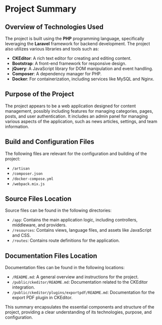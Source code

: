 # Project Summary

## Overview of Technologies Used
The project is built using the **PHP** programming language, specifically leveraging the **Laravel** framework for backend development. The project also utilizes various libraries and tools such as:

- **CKEditor**: A rich text editor for creating and editing content.
- **Bootstrap**: A front-end framework for responsive design.
- **jQuery**: A JavaScript library for DOM manipulation and event handling.
- **Composer**: A dependency manager for PHP.
- **Docker**: For containerization, including services like MySQL and Nginx.

## Purpose of the Project
The project appears to be a web application designed for content management, possibly including features for managing categories, pages, posts, and user authentication. It includes an admin panel for managing various aspects of the application, such as news articles, settings, and team information.

## Build and Configuration Files
The following files are relevant for the configuration and building of the project:

- `/artisan`
- `/composer.json`
- `/docker-compose.yml`
- `/webpack.mix.js`

## Source Files Location
Source files can be found in the following directories:

- `/app`: Contains the main application logic, including controllers, middleware, and providers.
- `/resources`: Contains views, language files, and assets like JavaScript and CSS.
- `/routes`: Contains route definitions for the application.

## Documentation Files Location
Documentation files can be found in the following locations:

- `/README.md`: A general overview and instructions for the project.
- `/public/ckeditor/README.md`: Documentation related to the CKEditor integration.
- `/public/ckeditor/plugins/exportpdf/README.md`: Documentation for the export PDF plugin in CKEditor.

This summary encapsulates the essential components and structure of the project, providing a clear understanding of its technologies, purpose, and configuration.